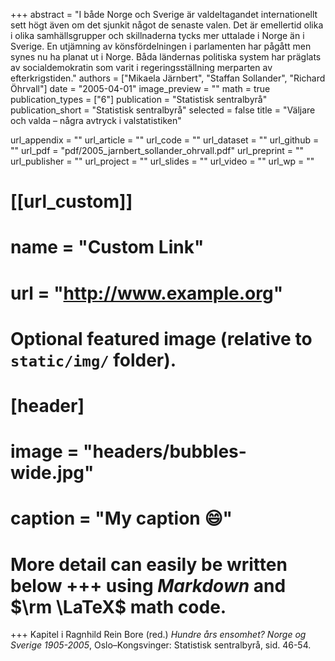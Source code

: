 +++
abstract = "I både Norge och Sverige är valdeltagandet internationellt sett högt även om det sjunkit något de senaste valen. Det är emellertid olika i olika samhällsgrupper och skillnaderna tycks mer uttalade i Norge än i Sverige. En utjämning av könsfördelningen
i parlamenten har pågått men synes nu ha planat ut i Norge. Båda ländernas politiska system har präglats av socialdemokratin som varit i regeringsställning merparten av efterkrigstiden."
authors = ["Mikaela Järnbert", "Staffan Sollander", "Richard Öhrvall"]
date = "2005-04-01"
image_preview = ""
math = true
publication_types = ["6"]
publication = "Statistisk sentralbyrå"
publication_short = "Statistisk sentralbyrå"
selected = false
title = "Väljare och valda – några avtryck i valstatistiken"

url_appendix = ""
url_article = ""
url_code = ""
url_dataset = ""
url_github = ""
url_pdf = "pdf/2005_jarnbert_sollander_ohrvall.pdf"
url_preprint = ""
url_publisher  = ""
url_project = ""
url_slides = ""
url_video = ""
url_wp = ""

# [[url_custom]]
# name = "Custom Link"
# url = "http://www.example.org"

# Optional featured image (relative to `static/img/` folder).
# [header]
# image = "headers/bubbles-wide.jpg"
# caption = "My caption :smile:"


# More detail can easily be written below +++ using *Markdown* and $\rm \LaTeX$ math code.
+++
Kapitel i Ragnhild Rein Bore (red.) *Hundre års ensomhet? Norge og Sverige 1905-2005*, Oslo–Kongsvinger: Statistisk sentralbyrå, sid. 46-54. 

